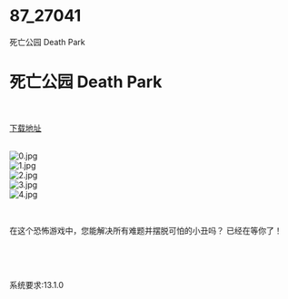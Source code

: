 # 87_27041
死亡公园 Death Park
# 死亡公园 Death Park
 <br/></br>
[下载地址](https://www.switch520.cc/article/27041 "下载地址")
<br/></br>

<p><img title="0.jpg" src="https://www.switch520.cc/muke_img/2022_02_11_57912c1a65226.jpg" alt="0.jpg"><br>
<img title="1.jpg" src="https://www.switch520.cc/muke_img/2022_02_11_742945c879834.jpg" alt="1.jpg"><br>
<img title="2.jpg" src="https://www.switch520.cc/muke_img/2022_02_11_540641f208167.jpg" alt="2.jpg"><br>
<img title="3.jpg" src="https://www.switch520.cc/muke_img/2022_02_11_432892ecfa01f.jpg" alt="3.jpg"><br>
<img title="4.jpg" src="https://www.switch520.cc/muke_img/2022_02_11_b21e3c2cc10fd.jpg" alt="4.jpg"></p>
<p>&nbsp;</p>
<p>在这个恐怖游戏中，您能解决所有难题并摆脱可怕的小丑吗？ 已经在等你了！</p>
<p>&nbsp;</p>
<p>&nbsp;</p>
<p>系统要求:13.1.0</p>



